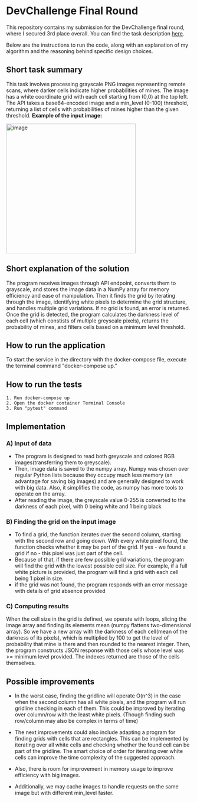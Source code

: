 # DevChallenge Final Round
This repository contains my submission for the DevChallenge final round, where I secured 3rd place overall. You can find the task description [here](https://docs.google.com/document/d/1QuUdFZ3fPTpMuq6sk1urZyVMuxt4nTVOD9-z69jk2M4/edit). 

Below are the instructions to run the code, along with an explanation of my algorithm and the reasoning behind specific design choices.
## Short task summary
This task involves processing grayscale PNG images representing remote scans, where darker cells indicate higher probabilities of mines. The image has a white coordinate grid with each cell starting from (0,0) at the top left. The API takes a base64-encoded image and a min_level (0-100) threshold, returning a list of cells with probabilities of mines higher than the given threshold.
**Example of the input image:**

<img width="351" alt="image" src="https://github.com/user-attachments/assets/464c0ccf-a3ce-4eb6-9932-26b69e9dcbd0">


## Short explanation of the solution
The program receives images through API endpoint, converts them to grayscale, and stores the image data in a NumPy array for memory efficiency and ease of manipulation. Then it finds the grid by iterating through the image, identifying white pixels to determine the grid structure, and handles multiple grid variations. If no grid is found, an error is returned. Once the grid is detected, the program calculates the darkness level of each cell (which constists of multiple greyscale pixels), returns the probability of mines, and filters cells based on a minimum level threshold.



##  How to run the application
To start the service in the directory with the docker-compose file, execute the terminal command "docker-compose up."
##  How to run the tests
    1. Run docker-compose up
    2. Open the docker container Terminal Console
    3. Run "pytest" command

## Implementation

### A) Input of data
- The program is designed to read both greyscale and colored RGB images(transferring them to greyscale).
- Then, image data is saved to the numpy array. Numpy was chosen over regular Python lists because
they occupy much less memory (an advantage for saving big images) and are generally designed to work with big data.
Also, it simplifies the code, as numpy has more tools to operate on the array.
- After reading the image, the greyscale value 0-255 is converted to the darkness of each pixel, with 0 being white and 1 being black
### B) Finding the grid on the input image
- To find a grid, the function iterates over the second column, starting with the second row and going down. With every white pixel found, the function checks whether it may be part of the grid. If yes - we found a grid if no -
this pixel was just part of the cell.
- Because of that, if there are few possible grid variations, the program will find the grid with the lowest possible cell size. For example, if a full white picture is provided, the program will find a grid with each cell being 1 pixel in size.
- if the grid was not found, the program responds with an error message with details of grid absence provided
### C) Computing results
When the cell size in the grid is defined, we operate with loops, slicing the image array and finding its elements mean (numpy flattens two-dimensional array). So we have a new array with the darkness of each cell(mean of the darkness of its pixels), which is multiplied by 100 to get the level of probability that mine is there and then rounded to the nearest integer. Then, the program constructs JSON response with those cells whose level was >= minimum level provided. The indexes returned are those of the cells themselves.

## Possible improvements
- In the worst case, finding the gridline will operate O(n^3) in the case when the second column has all white pixels, and the program will run gridline checking in each of them. This could be improved by iterating over column/row with the least white pixels. (Though finding such row/column may also be complex in terms of time)

- The next improvements could also include adapting a program for finding grids with cells that are rectangles. This can be implemented by iterating over all white cells and checking whether the found cell can be part of the gridline. The smart choice of order for iterating over white cells can improve the time complexity of the suggested approach.

- Also, there is room for improvement in memory usage to improve efficiency with big images.

- Additionally, we may cache images to handle requests on the same image but with different min_level faster.

